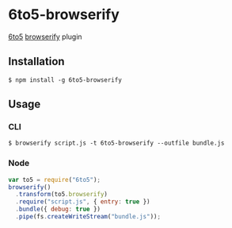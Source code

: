 # 6to5-browserify

[6to5](https://github.com/sebmck/6to5) [browserify](https://github.com/substack/node-browserify) plugin

## Installation

    $ npm install -g 6to5-browserify

## Usage

### CLI

    $ browserify script.js -t 6to5-browserify --outfile bundle.js

### Node

```javascript
var to5 = require("6to5");
browserify()
  .transform(to5.browserify)
  .require("script.js", { entry: true })
  .bundle({ debug: true })
  .pipe(fs.createWriteStream("bundle.js"));
```
